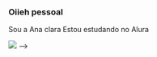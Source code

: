 ### Oiieh pessoal

Sou a Ana clara
Estou estudando no Alura

![](https://media4.giphy.com/media/ZBoHqyxmhv85ff3qOI/giphy.gif?cid=ecf05e478hze5ne4cnzg9ygoq7t4j4gr4s0jq6xecsn9fpgm&ep=v1_gifs_search&rid=giphy.gif&ct=g)
-->
